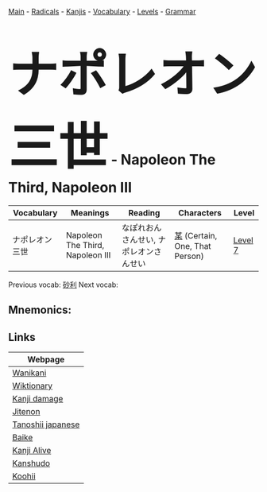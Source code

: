 <style> bigfont {font-size: 100px}</style>
[Main](../README.md) -
[Radicals](../radicals.md) -
[Kanjis](../kanjis.md) -
[Vocabulary](../vocabulary.md) -
[Levels](../levels.md) -
[Grammar](../grammar.md)
# <bigfont> ナポレオン三世</bigfont> - Napoleon The Third, Napoleon III 

| Vocabulary | Meanings | Reading | Characters | Level |
| --- | --- | --- | --- | --- |
| ナポレオン三世 | Napoleon The Third, Napoleon III | なぽれおんさんせい, ナポレオンさんせい |  [某](../kanjis/某.md) (Certain, One, That Person) | [Level 7](../levels/wk_level7.md) |

Previous vocab: [砂利](砂利.md) Next vocab: [](.md) 

## Mnemonics:



## Links 

| Webpage |
| --- |
| [Wanikani          ](https://www.wanikani.com/kanji/ナポレオン三世) |
| [Wiktionary        ](https://en.wiktionary.org/wiki/ナポレオン三世) |
| [Kanji damage      ](http://www.kanjidamage.com/kanji/search?utf8=✓&q=ナポレオン三世) |
| [Jitenon           ](https://jitenon.com/kanji/ナポレオン三世) |
| [Tanoshii japanese ](https://www.tanoshiijapanese.com/dictionary/kanji.cfm?k=ナポレオン三世) |
| [Baike             ](https://baike.baidu.com/item/ナポレオン三世) |
| [Kanji Alive       ](https://app.kanjialive.com/ナポレオン三世) |
| [Kanshudo          ](https://www.kanshudo.com/searchmn?q=ナポレオン三世) |
| [Koohii            ](https://kanji.koohii.com/study/kanji/ナポレオン三世) |
